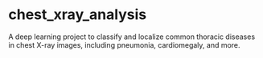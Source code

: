 # chest_xray_analysis
 A deep learning project to classify and localize common thoracic diseases in chest X-ray images, including pneumonia, cardiomegaly, and more.
